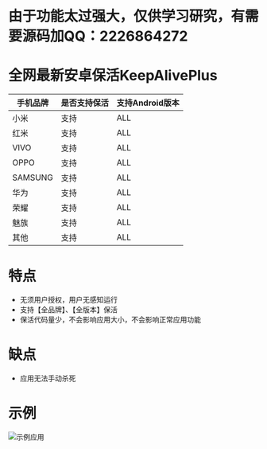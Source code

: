 # 由于功能太过强大，仅供学习研究，有需要源码加QQ：2226864272
# 全网最新安卓保活KeepAlivePlus
手机品牌  | 是否支持保活  | 支持Android版本
 ---- | ----- | ------  
 小米  | 支持 | ALL
 红米  | 支持 | ALL   
 VIVO  | 支持 | ALL   
 OPPO  | 支持 | ALL   
 SAMSUNG  | 支持 | ALL   
 华为  | 支持 | ALL   
 荣耀  | 支持 | ALL   
 魅族  | 支持 | ALL
 其他  | 支持 | ALL  
 
 # 特点
 * 无须用户授权，用户无感知运行
 * 支持【全品牌】、【全版本】保活
 * 保活代码量少，不会影响应用大小，不会影响正常应用功能

# 缺点
* 应用无法手动杀死

# 示例
![示例应用](https://qr.api.cli.im/newqr/create?data=https%253A%252F%252Fwwu.lanzoub.com%252FiI02o047i58d&level=H&transparent=false&bgcolor=%23ffffff&forecolor=%23000000&blockpixel=12&marginblock=1&logourl=&logoshape=no&size=500&kid=cliim&key=18cc10250e49512c97ca1fee9f6210a8)  
